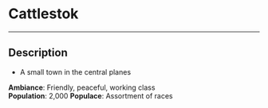 # Cattlestok
---

## Description
- A small town in the central planes

**Ambiance**: Friendly, peaceful, working class  
**Population**: 2,000 
**Populace**: Assortment of races